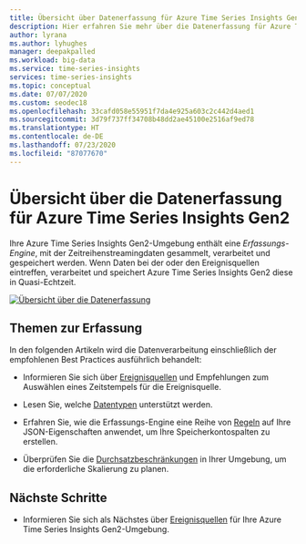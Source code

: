 ```yaml
---
title: Übersicht über Datenerfassung für Azure Time Series Insights Gen2 | Microsoft-Dokumentation
description: Hier erfahren Sie mehr über die Datenerfassung für Azure Time Series Insights Gen2.
author: lyrana
ms.author: lyhughes
manager: deepakpalled
ms.workload: big-data
ms.service: time-series-insights
services: time-series-insights
ms.topic: conceptual
ms.date: 07/07/2020
ms.custom: seodec18
ms.openlocfilehash: 33cafd058e55951f7da4e925a603c2c442d4aed1
ms.sourcegitcommit: 3d79f737ff34708b48dd2ae45100e2516af9ed78
ms.translationtype: HT
ms.contentlocale: de-DE
ms.lasthandoff: 07/23/2020
ms.locfileid: "87077670"
---
```

# <a name="azure-time-series-insights-gen2-data-ingestion-overview"></a>Übersicht über die Datenerfassung für Azure Time Series Insights Gen2

Ihre Azure Time Series Insights Gen2-Umgebung enthält eine *Erfassungs-Engine*, mit der Zeitreihenstreamingdaten gesammelt, verarbeitet und gespeichert werden. Wenn Daten bei der oder den Ereignisquellen eintreffen, verarbeitet und speichert Azure Time Series Insights Gen2 diese in Quasi-Echtzeit.

[![Übersicht über die Datenerfassung](media/concepts-ingress-overview/ingress-overview.png)](media/concepts-ingress-overview/ingress-overview.png#lightbox)

## <a name="ingestion-topics"></a>Themen zur Erfassung

In den folgenden Artikeln wird die Datenverarbeitung einschließlich der empfohlenen Best Practices ausführlich behandelt:

* Informieren Sie sich über [Ereignisquellen](./concepts-streaming-ingestion-event-sources.md) und Empfehlungen zum Auswählen eines Zeitstempels für die Ereignisquelle.

* Lesen Sie, welche [Datentypen](./concepts-supported-data-types.md) unterstützt werden.

* Erfahren Sie, wie die Erfassungs-Engine eine Reihe von [Regeln](./concepts-json-flattening-escaping-rules.md) auf Ihre JSON-Eigenschaften anwendet, um Ihre Speicherkontospalten zu erstellen.

* Überprüfen Sie die [Durchsatzbeschränkungen](./concepts-streaming-ingress-throughput-limits.md) in Ihrer Umgebung, um die erforderliche Skalierung zu planen.

## <a name="next-steps"></a>Nächste Schritte

* Informieren Sie sich als Nächstes über [Ereignisquellen](./concepts-streaming-ingestion-event-sources.md) für Ihre Azure Time Series Insights Gen2-Umgebung. 
